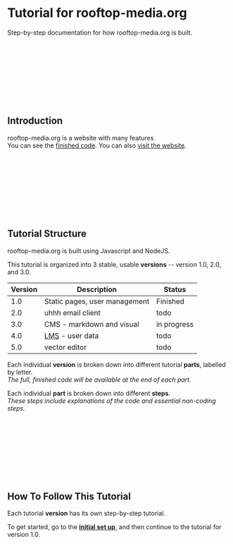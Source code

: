 # Tutorial for rooftop-media.org
Step-by-step documentation for how rooftop-media.org is built. 

<br/><br/><br/><br/><br/><br/><br/><br/>



##  Introduction

rooftop-media.org is a website with many features.  
You can see the [finished code](https://github.com/rooftop-media/rooftop-media.org).
You can also [visit the website](https://rooftop-media.org).

<br/><br/><br/><br/><br/><br/><br/><br/>



##  Tutorial Structure

rooftop-media.org is built using Javascript and NodeJS. 

This tutorial is organized into 3 stable, usable **versions** -- version 1.0, 2.0, and 3.0.   

| Version   | Description                                                                 | Status      |
|-----------|-----------------------------------------------------------------------------|-------------|
| 1.0       | Static pages, user management                                               | Finished    |
| 2.0       | uhhh email client                                                           | todo        |
| 3.0       | CMS - markdown and visual                                                   | in progress |
| 4.0       | [LMS](https://en.wikipedia.org/wiki/Learning_management_system) - user data | todo        |
| 5.0       | vector editor                                                               | todo        |


Each individual **version** is broken down into different tutorial **parts**, labelled by letter.  
*The full, finished code will be available at the end of each part.*  

Each individual **part** is broken down into different **steps**.   
*These steps include explanations of the code and essential non-coding steps.*

<br/><br/><br/><br/><br/><br/><br/><br/>



##  How To Follow This Tutorial

Each tutorial **version** has its own step-by-step tutorial.

To get started, go to the [**initial set up**](https://github.com/rooftop-media/rooftop-media.org-tutorial/blob/main/setup.md), and then continue to the tutorial for version 1.0.

<!--- What if I added "first principles", or similar, here?  --->

<br/><br/><br/><br/><br/><br/><br/><br/>




